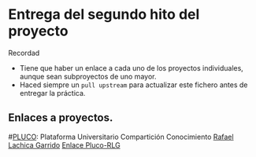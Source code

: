 
# Entrega del segundo hito del proyecto

Recordad
* Tiene que haber un enlace a cada uno de los proyectos individuales, aunque sean subproyectos de uno mayor.
* Haced siempre un `pull upstream` para actualizar este fichero antes de entregar la práctica.

## Enlaces a proyectos.
#[PLUCO](https://github.com/romilgildo/Proyecto-IV): Plataforma Universitario Compartición Conocimiento
[Rafael Lachica Garrido](https://github.com/rafaellg8/IV-PLUCO-RLG/blob/master/practica2IV.md)
[Enlace Pluco-RLG](https://github.com/rafaellg8/IV-PLUCO-RLG/)
